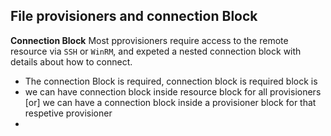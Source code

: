 ## File provisioners and connection Block
**Connection Block** Most pprovisioners require access to the remote resource via `SSH` or `WinRM`, and expeted a nested connection block with details about how to connect. 

- The connection Block is required, connection block is required block is 
- we can have connection block inside resource block for all provisioners [or] we can have a connection block inside a provisioner block for that respetive provisioner 
- 